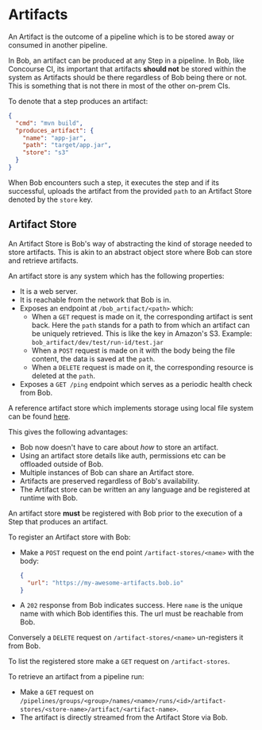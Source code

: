 # Artifacts

An Artifact is the outcome of a pipeline which is to be stored away or consumed in another pipeline.

In Bob, an artifact can be produced at any Step in a pipeline. In Bob, like Concourse CI, its important
that artifacts **should not** be stored within the system as Artifacts should be there regardless of
Bob being there or not. This is something that is not there in most of the other on-prem CIs.

To denote that a step produces an artifact:

```json
{
  "cmd": "mvn build",
  "produces_artifact": {
    "name": "app-jar",
    "path": "target/app.jar",
    "store": "s3"
  }
}
```

When Bob encounters such a step, it executes the step and if its successful, uploads the artifact
from the provided `path` to an Artifact Store denoted by the `store` key.

## Artifact Store

An Artifact Store is Bob's way of abstracting the kind of storage needed to store artifacts. This
is akin to an abstract object store where Bob can store and retrieve artifacts.

An artifact store is any system which has the following properties:

- It is a web server.
- It is reachable from the network that Bob is in.
- Exposes an endpoint at `/bob_artifact/<path>` which:
  - When a `GET` request is made on it, the corresponding artifact is sent back.
    Here the `path` stands for a path to from which an artifact can be uniquely retrieved.
    This is like the key in Amazon's S3. Example: `bob_artifact/dev/test/run-id/test.jar`
  - When a `POST` request is made on it with the body being the file content, the data is saved at the `path`.
  - When a `DELETE` request is made on it, the corresponding resource is deleted at the `path`.
- Exposes a `GET /ping` endpoint which serves as a periodic health check from Bob.

A reference artifact store which implements storage using local file system can be found [here](https://github.com/bob-cd/artifact-local).

This gives the following advantages:

- Bob now doesn't have to care about _how_ to store an artifact.
- Using an artifact store details like auth, permissions etc can be offloaded outside of Bob.
- Multiple instances of Bob can share an Artifact store.
- Artifacts are preserved regardless of Bob's availability.
- The Artifact store can be written an any language and be registered at runtime with Bob.

An artifact store **must** be registered with Bob prior to the execution of a Step that produces an artifact.

To register an Artifact store with Bob:

- Make a `POST` request on the end point `/artifact-stores/<name>` with the body:
  ```json
  {
    "url": "https://my-awesome-artifacts.bob.io"
  }
  ```
- A `202` response from Bob indicates success.
  Here `name` is the unique name with which Bob identifies this. The url must be reachable from Bob.

Conversely a `DELETE` request on `/artifact-stores/<name>` un-registers it from Bob.

To list the registered store make a `GET` request on `/artifact-stores`.

To retrieve an artifact from a pipeline run:

- Make a `GET` request on `/pipelines/groups/<group>/names/<name>/runs/<id>/artifact-stores/<store-name>/artifact/<artifact-name>`.
- The artifact is directly streamed from the Artifact Store via Bob.
